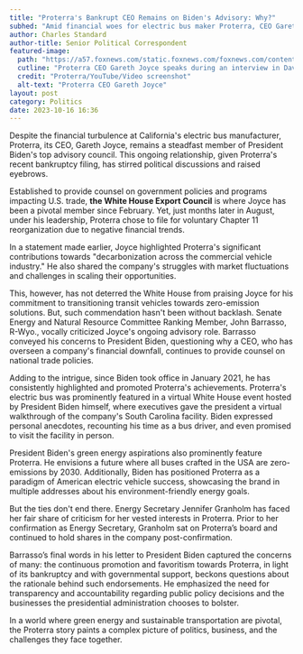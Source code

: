 ```yaml
---
title: "Proterra's Bankrupt CEO Remains on Biden's Advisory: Why?"
subhed: "Amid financial woes for electric bus maker Proterra, CEO Gareth Joyce's continuous advisory role sparks political debates."
author: Charles Standard
author-title: Senior Political Correspondent
featured-image: 
  path: "https://a57.foxnews.com/static.foxnews.com/foxnews.com/content/uploads/2023/10/720/405/gareth-joyce-proterra.jpg?ve=1&tl=1"
  cutline: "Proterra CEO Gareth Joyce speaks during an interview in Davos, Switzerland."
  credit: "Proterra/YouTube/Video screenshot"
  alt-text: "Proterra CEO Gareth Joyce"
layout: post
category: Politics
date: 2023-10-16 16:36
---
```


Despite the financial turbulence at California's electric bus manufacturer, Proterra, its CEO, Gareth Joyce, remains a steadfast member of President Biden's top advisory council. This ongoing relationship, given Proterra's recent bankruptcy filing, has stirred political discussions and raised eyebrows.

Established to provide counsel on government policies and programs impacting U.S. trade, **the White House Export Council** is where Joyce has been a pivotal member since February. Yet, just months later in August, under his leadership, Proterra chose to file for voluntary Chapter 11 reorganization due to negative financial trends.

In a statement made earlier, Joyce highlighted Proterra's significant contributions towards "decarbonization across the commercial vehicle industry." He also shared the company's struggles with market fluctuations and challenges in scaling their opportunities.

This, however, has not deterred the White House from praising Joyce for his commitment to transitioning transit vehicles towards zero-emission solutions. But, such commendation hasn't been without backlash. Senate Energy and Natural Resource Committee Ranking Member, John Barrasso, R-Wyo., vocally criticized Joyce's ongoing advisory role. Barrasso conveyed his concerns to President Biden, questioning why a CEO, who has overseen a company's financial downfall, continues to provide counsel on national trade policies.

Adding to the intrigue, since Biden took office in January 2021, he has consistently highlighted and promoted Proterra's achievements. Proterra's electric bus was prominently featured in a virtual White House event hosted by President Biden himself, where executives gave the president a virtual walkthrough of the company's South Carolina facility. Biden expressed personal anecdotes, recounting his time as a bus driver, and even promised to visit the facility in person.

President Biden's green energy aspirations also prominently feature Proterra. He envisions a future where all buses crafted in the USA are zero-emissions by 2030. Additionally, Biden has positioned Proterra as a paradigm of American electric vehicle success, showcasing the brand in multiple addresses about his environment-friendly energy goals.

But the ties don't end there. Energy Secretary Jennifer Granholm has faced her fair share of criticism for her vested interests in Proterra. Prior to her confirmation as Energy Secretary, Granholm sat on Proterra’s board and continued to hold shares in the company post-confirmation.

Barrasso’s final words in his letter to President Biden captured the concerns of many: the continuous promotion and favoritism towards Proterra, in light of its bankruptcy and with governmental support, beckons questions about the rationale behind such endorsements. He emphasized the need for transparency and accountability regarding public policy decisions and the businesses the presidential administration chooses to bolster.

In a world where green energy and sustainable transportation are pivotal, the Proterra story paints a complex picture of politics, business, and the challenges they face together.

